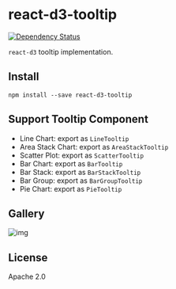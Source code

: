 # react-d3-tooltip

[![Dependency Status](https://gemnasium.com/react-d3/react-d3-tooltip.svg)](https://gemnasium.com/react-d3/react-d3-tooltip)

`react-d3` tooltip implementation.

## Install

```
npm install --save react-d3-tooltip
```

## Support Tooltip Component

- Line Chart: export as `LineTooltip`
- Area Stack Chart: export as `AreaStackTooltip`
- Scatter Plot: export as `ScatterTooltip`
- Bar Chart: export as `BarTooltip`
- Bar Stack: export as `BarStackTooltip`
- Bar Group: export as `BarGroupTooltip`
- Pie Chart: export as `PieTooltip`

## Gallery

![img](http://www.reactd3.org/img/tooltip/cover.png)

## License

Apache 2.0
